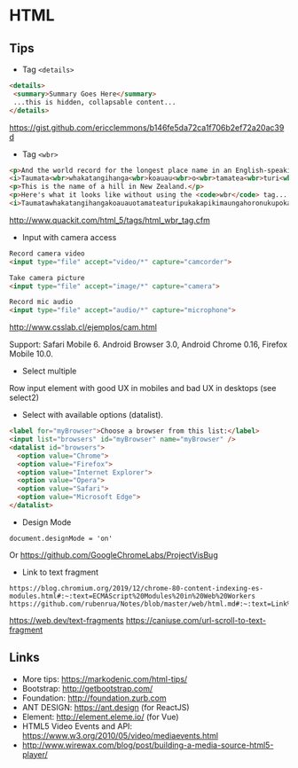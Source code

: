 HTML
=====


Tips
----

 * Tag `<details>`

```html
<details>
 <summary>Summary Goes Here</summary>
 ...this is hidden, collapsable content...
</details>
```

https://gist.github.com/ericclemmons/b146fe5da72ca1f706b2ef72a20ac39d

* Tag `<wbr>`

```html
<p>And the world record for the longest place name in an English-speaking country is...<br>
<i>Taumata<wbr>whakatangihanga<wbr>koauau<wbr>o<wbr>tamatea<wbr>turi<wbr>pukakapiki<wbr>maunga<wbr>horo<wbr>nuku<wbr>pokai<wbr>whenua<wbr>kitanatahu</i></p>
<p>This is the name of a hill in New Zealand.</p>
<p>Here's what it looks like without using the <code>wbr</code> tag...
<i>Taumatawhakatangihangakoauauotamateaturipukakapikimaungahoronukupokaiwhenuakitanatahu</i></p>
```

http://www.quackit.com/html_5/tags/html_wbr_tag.cfm

* Input with camera access

```html
Record camera video
<input type="file" accept="video/*" capture="camcorder">

Take camera picture
<input type="file" accept="image/*" capture="camera">

Record mic audio
<input type="file" accept="audio/*" capture="microphone">
```
http://www.csslab.cl/ejemplos/cam.html

Support: Safari Mobile 6. Android Browser 3.0, Android Chrome 0.16, Firefox Mobile 10.0.

* Select multiple

Row input element with good UX in mobiles and bad UX in desktops (see select2)

* Select with available options (datalist).

```html
<label for="myBrowser">Choose a browser from this list:</label>
<input list="browsers" id="myBrowser" name="myBrowser" />
<datalist id="browsers">
  <option value="Chrome">
  <option value="Firefox">
  <option value="Internet Explorer">
  <option value="Opera">
  <option value="Safari">
  <option value="Microsoft Edge">
</datalist>
```

* Design Mode

```
document.designMode = 'on'
```

Or https://github.com/GoogleChromeLabs/ProjectVisBug


* Link to text fragment

```
https://blog.chromium.org/2019/12/chrome-80-content-indexing-es-modules.html#:~:text=ECMAScript%20Modules%20in%20Web%20Workers
https://github.com/rubenrua/Notes/blob/master/web/html.md#:~:text=Link%20to%20text%20fragment
```
https://web.dev/text-fragments
https://caniuse.com/url-scroll-to-text-fragment

Links
------

 * More tips: https://markodenic.com/html-tips/
 * Bootstrap: http://getbootstrap.com/
 * Foundation: http://foundation.zurb.com
 * ANT DESIGN: https://ant.design (for ReactJS)
 * Element: http://element.eleme.io/ (for Vue)
 * HTML5 Video Events and API: https://www.w3.org/2010/05/video/mediaevents.html
 * http://www.wirewax.com/blog/post/building-a-media-source-html5-player/
